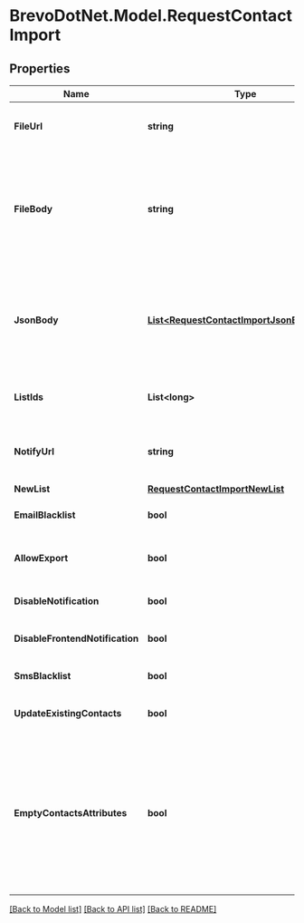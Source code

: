 # BrevoDotNet.Model.RequestContactImport

## Properties

Name | Type | Description | Notes
------------ | ------------- | ------------- | -------------
**FileUrl** | **string** | Mandatory if fileBody is not defined. URL of the file to be imported (no local file). Possible file formats: .txt, .csv | [optional] 
**FileBody** | **string** | Mandatory if fileUrl is not defined. CSV content to be imported. Use semicolon to separate multiple attributes. Maximum allowed file body size is 10MB . However we recommend a safe limit of around 8 MB to avoid the issues caused due to increase of file body size while parsing. Please use fileUrl instead to import bigger files. | [optional] 
**JsonBody** | [**List&lt;RequestContactImportJsonBodyInner&gt;**](RequestContactImportJsonBodyInner.md) | **Mandatory if fileUrl and fileBody is not defined.** JSON content to be imported. **Maximum allowed json body size is 10MB** . However we recommend a safe limit of around 8 MB to avoid the issues caused due to increase of json body size while parsing. Please use fileUrl instead to import bigger files.  | [optional] 
**ListIds** | **List&lt;long&gt;** | Mandatory if newList is not defined. Ids of the lists in which the contacts shall be imported. For example, [2, 4, 7]. | [optional] 
**NotifyUrl** | **string** | URL that will be called once the import process is finished. For reference, https://help.sendinblue.com/hc/en-us/articles/360007666479 | [optional] 
**NewList** | [**RequestContactImportNewList**](RequestContactImportNewList.md) |  | [optional] 
**EmailBlacklist** | **bool** | To blacklist all the contacts for email | [optional] [default to false]
**AllowExport** | **bool** | To enable allow export. if allow export will be true, we will save import_process_ids [12, 13, 14] in the users metadata | [optional] [default to false]
**DisableNotification** | **bool** | To disable email notification | [optional] [default to false]
**DisableFrontendNotification** | **bool** | To disable frontend notification | [optional] [default to false]
**SmsBlacklist** | **bool** | To blacklist all the contacts for sms | [optional] [default to false]
**UpdateExistingContacts** | **bool** | To facilitate the choice to update the existing contacts | [optional] [default to true]
**EmptyContactsAttributes** | **bool** | To facilitate the choice to erase any attribute of the existing contacts with empty value. emptyContactsAttributes &#x3D; true means the empty fields in your import will erase any attribute that currently contain data in SendinBlue, &amp; emptyContactsAttributes &#x3D; false means the empty fields will not affect your existing data ( only available if &#x60;updateExistingContacts&#x60; set to true ) | [optional] [default to false]

[[Back to Model list]](../../README.md#documentation-for-models) [[Back to API list]](../../README.md#documentation-for-api-endpoints) [[Back to README]](../../README.md)

